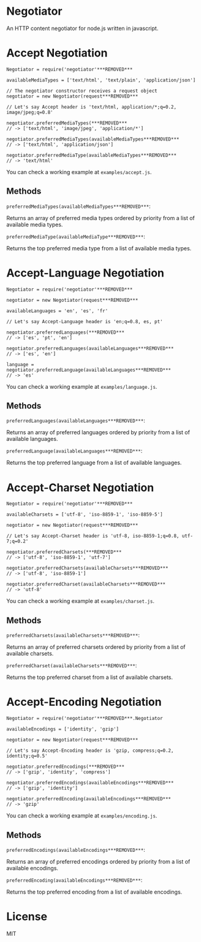 # Negotiator

An HTTP content negotiator for node.js written in javascript.

# Accept Negotiation

    Negotiator = require('negotiator'***REMOVED***

    availableMediaTypes = ['text/html', 'text/plain', 'application/json']

    // The negotiator constructor receives a request object
    negotiator = new Negotiator(request***REMOVED***

    // Let's say Accept header is 'text/html, application/*;q=0.2, image/jpeg;q=0.8'

    negotiator.preferredMediaTypes(***REMOVED***
    // -> ['text/html', 'image/jpeg', 'application/*']

    negotiator.preferredMediaTypes(availableMediaTypes***REMOVED***
    // -> ['text/html', 'application/json']

    negotiator.preferredMediaType(availableMediaTypes***REMOVED***
    // -> 'text/html'

You can check a working example at `examples/accept.js`.

## Methods

`preferredMediaTypes(availableMediaTypes***REMOVED***`:

Returns an array of preferred media types ordered by priority from a list of available media types.

`preferredMediaType(availableMediaType***REMOVED***`:

Returns the top preferred media type from a list of available media types.

# Accept-Language Negotiation

    Negotiator = require('negotiator'***REMOVED***

    negotiator = new Negotiator(request***REMOVED***

    availableLanguages = 'en', 'es', 'fr'

    // Let's say Accept-Language header is 'en;q=0.8, es, pt'

    negotiator.preferredLanguages(***REMOVED***
    // -> ['es', 'pt', 'en']

    negotiator.preferredLanguages(availableLanguages***REMOVED***
    // -> ['es', 'en']

    language = negotiator.preferredLanguage(availableLanguages***REMOVED***
    // -> 'es'

You can check a working example at `examples/language.js`.

## Methods

`preferredLanguages(availableLanguages***REMOVED***`:

Returns an array of preferred languages ordered by priority from a list of available languages.

`preferredLanguage(availableLanguages***REMOVED***`:

Returns the top preferred language from a list of available languages.

# Accept-Charset Negotiation

    Negotiator = require('negotiator'***REMOVED***

    availableCharsets = ['utf-8', 'iso-8859-1', 'iso-8859-5']

    negotiator = new Negotiator(request***REMOVED***

    // Let's say Accept-Charset header is 'utf-8, iso-8859-1;q=0.8, utf-7;q=0.2'

    negotiator.preferredCharsets(***REMOVED***
    // -> ['utf-8', 'iso-8859-1', 'utf-7']

    negotiator.preferredCharsets(availableCharsets***REMOVED***
    // -> ['utf-8', 'iso-8859-1']

    negotiator.preferredCharset(availableCharsets***REMOVED***
    // -> 'utf-8'

You can check a working example at `examples/charset.js`.

## Methods

`preferredCharsets(availableCharsets***REMOVED***`:

Returns an array of preferred charsets ordered by priority from a list of available charsets.

`preferredCharset(availableCharsets***REMOVED***`:

Returns the top preferred charset from a list of available charsets.

# Accept-Encoding Negotiation

    Negotiator = require('negotiator'***REMOVED***.Negotiator

    availableEncodings = ['identity', 'gzip']

    negotiator = new Negotiator(request***REMOVED***

    // Let's say Accept-Encoding header is 'gzip, compress;q=0.2, identity;q=0.5'

    negotiator.preferredEncodings(***REMOVED***
    // -> ['gzip', 'identity', 'compress']

    negotiator.preferredEncodings(availableEncodings***REMOVED***
    // -> ['gzip', 'identity']

    negotiator.preferredEncoding(availableEncodings***REMOVED***
    // -> 'gzip'

You can check a working example at `examples/encoding.js`.

## Methods

`preferredEncodings(availableEncodings***REMOVED***`:

Returns an array of preferred encodings ordered by priority from a list of available encodings.

`preferredEncoding(availableEncodings***REMOVED***`:

Returns the top preferred encoding from a list of available encodings.

# License

MIT
